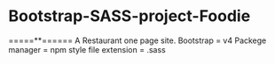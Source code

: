 # Bootstrap-SASS-project-Foodie
=====**======
A Restaurant one page site.
Bootstrap = v4
Packege manager = npm
style file extension = .sass
